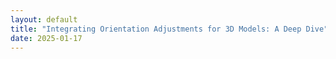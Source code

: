 ```yaml
---
layout: default
title: "Integrating Orientation Adjustments for 3D Models: A Deep Dive"
date: 2025-01-17
---
```

